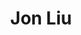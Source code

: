 ---
layout: landing
title: Jon Liu
excerpt: Software developer-in-training • Ottawa, Ontario

article_header:
  avatar: /assets/images/avatar.jpg
  actions:
    - text: Projects
      url: /projects
      type: outline-theme-dark
    - text: Blog
      url: /blog
      type: outline-theme-dark
    - text: Now
      url: /now
      type: outline-theme-dark
    - text: About
      url: /about
      type: outline-theme-dark
    - text: Contact
      url: /contact
      type: outline-theme-dark
  height: 100vh
  align: left
  theme: dark
  background_color: "#222222"
  background_image:
    gradient: 'linear-gradient(90deg, rgba(0, 0, 0, 0.5), rgba(0, 0, 0, 0.4), rgba(0, 0, 0, 0))'
    src: /assets/images/canal.jpg
---